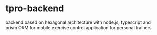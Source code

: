 # tpro-backend
backend based on hexagonal architecture with node.js, typescript and prism ORM for mobile exercise control application for personal trainers
